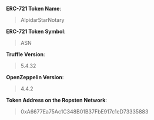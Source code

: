 **ERC-721 Token Name**: 
> AlpidarStarNotary

**ERC-721 Token Symbol**: 
> ASN

**Truffle Version**:
> 5.4.32

**OpenZeppelin Version**:
> 4.4.2

**Token Address on the Ropsten Network**:
> 0xA6677Ea75Ac1C348B01B37FbE917c1eD73335883
